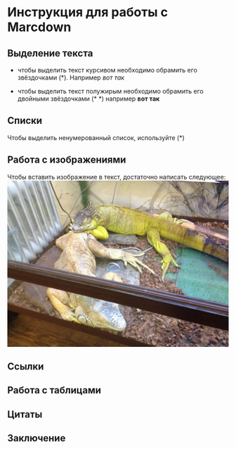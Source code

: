 # Инструкция для работы с Marcdown

## Выделение текста

* чтобы выделить текст курсивом необходимо обрамить его звёздочками (*). Например *вот так*

* чтобы выделить текст полужирым необходимо обрамить его двойными звёздочками (* *) например
 **вот так**

## Списки

Чтобы выделить ненумерованный список, используйте (*)

## Работа с изображениями

Чтобы вставить изображение в текст, достаточно написать следующее:
![Привет, это хамелеон!](hameleon.JPG)

## Ссылки

## Работа с таблицами

## Цитаты

## Заключение
